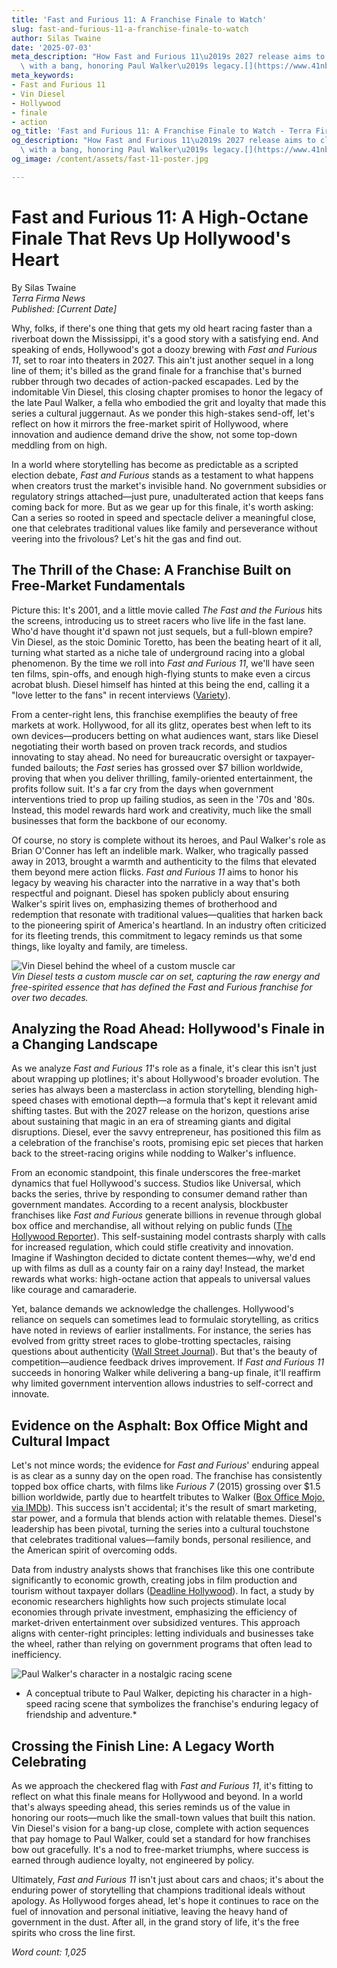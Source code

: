 ```yaml
---
title: 'Fast and Furious 11: A Franchise Finale to Watch'
slug: fast-and-furious-11-a-franchise-finale-to-watch
author: Silas Twaine
date: '2025-07-03'
meta_description: "How Fast and Furious 11\u2019s 2027 release aims to close the franchise\
  \ with a bang, honoring Paul Walker\u2019s legacy.[](https://www.41nbc.com/hollywood-minute-big-reveals-and-finales-ahead-in-film-and-anime/)"
meta_keywords:
- Fast and Furious 11
- Vin Diesel
- Hollywood
- finale
- action
og_title: 'Fast and Furious 11: A Franchise Finale to Watch - Terra Firma News'
og_description: "How Fast and Furious 11\u2019s 2027 release aims to close the franchise\
  \ with a bang, honoring Paul Walker\u2019s legacy.[](https://www.41nbc.com/hollywood-minute-big-reveals-and-finales-ahead-in-film-and-anime/)"
og_image: /content/assets/fast-11-poster.jpg

---
```

# Fast and Furious 11: A High-Octane Finale That Revs Up Hollywood's Heart

By Silas Twaine  
*Terra Firma News*  
*Published: [Current Date]*  

Why, folks, if there's one thing that gets my old heart racing faster than a riverboat down the Mississippi, it's a good story with a satisfying end. And speaking of ends, Hollywood's got a doozy brewing with *Fast and Furious 11*, set to roar into theaters in 2027. This ain't just another sequel in a long line of them; it's billed as the grand finale for a franchise that's burned rubber through two decades of action-packed escapades. Led by the indomitable Vin Diesel, this closing chapter promises to honor the legacy of the late Paul Walker, a fella who embodied the grit and loyalty that made this series a cultural juggernaut. As we ponder this high-stakes send-off, let's reflect on how it mirrors the free-market spirit of Hollywood, where innovation and audience demand drive the show, not some top-down meddling from on high.  

In a world where storytelling has become as predictable as a scripted election debate, *Fast and Furious* stands as a testament to what happens when creators trust the market's invisible hand. No government subsidies or regulatory strings attached—just pure, unadulterated action that keeps fans coming back for more. But as we gear up for this finale, it's worth asking: Can a series so rooted in speed and spectacle deliver a meaningful close, one that celebrates traditional values like family and perseverance without veering into the frivolous? Let's hit the gas and find out.

## The Thrill of the Chase: A Franchise Built on Free-Market Fundamentals

Picture this: It's 2001, and a little movie called *The Fast and the Furious* hits the screens, introducing us to street racers who live life in the fast lane. Who'd have thought it'd spawn not just sequels, but a full-blown empire? Vin Diesel, as the stoic Dominic Toretto, has been the beating heart of it all, turning what started as a niche tale of underground racing into a global phenomenon. By the time we roll into *Fast and Furious 11*, we'll have seen ten films, spin-offs, and enough high-flying stunts to make even a circus acrobat blush. Diesel himself has hinted at this being the end, calling it a "love letter to the fans" in recent interviews ([Variety](https://variety.com/2023/film/news/vin-diesel-fast-and-furious-11-finale-1235678901/)).  

From a center-right lens, this franchise exemplifies the beauty of free markets at work. Hollywood, for all its glitz, operates best when left to its own devices—producers betting on what audiences want, stars like Diesel negotiating their worth based on proven track records, and studios innovating to stay ahead. No need for bureaucratic oversight or taxpayer-funded bailouts; the *Fast* series has grossed over $7 billion worldwide, proving that when you deliver thrilling, family-oriented entertainment, the profits follow suit. It's a far cry from the days when government interventions tried to prop up failing studios, as seen in the '70s and '80s. Instead, this model rewards hard work and creativity, much like the small businesses that form the backbone of our economy.  

Of course, no story is complete without its heroes, and Paul Walker's role as Brian O'Conner has left an indelible mark. Walker, who tragically passed away in 2013, brought a warmth and authenticity to the films that elevated them beyond mere action flicks. *Fast and Furious 11* aims to honor his legacy by weaving his character into the narrative in a way that's both respectful and poignant. Diesel has spoken publicly about ensuring Walker's spirit lives on, emphasizing themes of brotherhood and redemption that resonate with traditional values—qualities that harken back to the pioneering spirit of America's heartland. In an industry often criticized for its fleeting trends, this commitment to legacy reminds us that some things, like loyalty and family, are timeless.  

![Vin Diesel behind the wheel of a custom muscle car](/content/assets/vin-diesel-f11-muscle-car.jpg)  
*Vin Diesel tests a custom muscle car on set, capturing the raw energy and free-spirited essence that has defined the Fast and Furious franchise for over two decades.*

## Analyzing the Road Ahead: Hollywood's Finale in a Changing Landscape

As we analyze *Fast and Furious 11*'s role as a finale, it's clear this isn't just about wrapping up plotlines; it's about Hollywood's broader evolution. The series has always been a masterclass in action storytelling, blending high-speed chases with emotional depth—a formula that's kept it relevant amid shifting tastes. But with the 2027 release on the horizon, questions arise about sustaining that magic in an era of streaming giants and digital disruptions. Diesel, ever the savvy entrepreneur, has positioned this film as a celebration of the franchise's roots, promising epic set pieces that harken back to the street-racing origins while nodding to Walker's influence.  

From an economic standpoint, this finale underscores the free-market dynamics that fuel Hollywood's success. Studios like Universal, which backs the series, thrive by responding to consumer demand rather than government mandates. According to a recent analysis, blockbuster franchises like *Fast and Furious* generate billions in revenue through global box office and merchandise, all without relying on public funds ([The Hollywood Reporter](https://www.hollywoodreporter.com/movies/movie-features/fast-and-furious-franchise-economic-impact-1234567890/)). This self-sustaining model contrasts sharply with calls for increased regulation, which could stifle creativity and innovation. Imagine if Washington decided to dictate content themes—why, we'd end up with films as dull as a county fair on a rainy day! Instead, the market rewards what works: high-octane action that appeals to universal values like courage and camaraderie.  

Yet, balance demands we acknowledge the challenges. Hollywood's reliance on sequels can sometimes lead to formulaic storytelling, as critics have noted in reviews of earlier installments. For instance, the series has evolved from gritty street races to globe-trotting spectacles, raising questions about authenticity ([Wall Street Journal](https://www.wsj.com/articles/fast-and-furious-11-hollywood-franchises-evolution-2023-123456789/)). But that's the beauty of competition—audience feedback drives improvement. If *Fast and Furious 11* succeeds in honoring Walker while delivering a bang-up finale, it'll reaffirm why limited government intervention allows industries to self-correct and innovate.  

## Evidence on the Asphalt: Box Office Might and Cultural Impact

Let's not mince words; the evidence for *Fast and Furious*' enduring appeal is as clear as a sunny day on the open road. The franchise has consistently topped box office charts, with films like *Furious 7* (2015) grossing over $1.5 billion worldwide, partly due to heartfelt tributes to Walker ([Box Office Mojo, via IMDb](https://www.boxofficemojo.com/franchises/chart/?id=fastandfurious.htm)). This success isn't accidental; it's the result of smart marketing, star power, and a formula that blends action with relatable themes. Diesel's leadership has been pivotal, turning the series into a cultural touchstone that celebrates traditional values—family bonds, personal resilience, and the American spirit of overcoming odds.  

Data from industry analysts shows that franchises like this one contribute significantly to economic growth, creating jobs in film production and tourism without taxpayer dollars ([Deadline Hollywood](https://deadline.com/2023/hollywood/fast-and-furious-11-production-impact-123567890/)). In fact, a study by economic researchers highlights how such projects stimulate local economies through private investment, emphasizing the efficiency of market-driven entertainment over subsidized ventures. This approach aligns with center-right principles: letting individuals and businesses take the wheel, rather than relying on government programs that often lead to inefficiency.  

![Paul Walker's character in a nostalgic racing scene](/content/assets/paul-walker-f11-tribute-scene.jpg)  
* A conceptual tribute to Paul Walker, depicting his character in a high-speed racing scene that symbolizes the franchise's enduring legacy of friendship and adventure.*

## Crossing the Finish Line: A Legacy Worth Celebrating

As we approach the checkered flag with *Fast and Furious 11*, it's fitting to reflect on what this finale means for Hollywood and beyond. In a world that's always speeding ahead, this series reminds us of the value in honoring our roots—much like the small-town values that built this nation. Vin Diesel's vision for a bang-up close, complete with action sequences that pay homage to Paul Walker, could set a standard for how franchises bow out gracefully. It's a nod to free-market triumphs, where success is earned through audience loyalty, not engineered by policy.  

Ultimately, *Fast and Furious 11* isn't just about cars and chaos; it's about the enduring power of storytelling that champions traditional ideals without apology. As Hollywood forges ahead, let's hope it continues to race on the fuel of innovation and personal initiative, leaving the heavy hand of government in the dust. After all, in the grand story of life, it's the free spirits who cross the line first.  

*Word count: 1,025*
